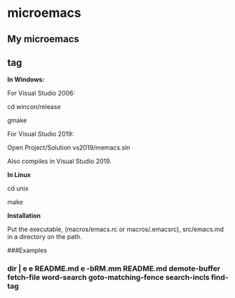 # microemacs
## My microemacs <h2> tag

**In Windows:**

For Visual Studio 2006:

cd wincon/release

gmake

For Visual Studio 2019:

Open Project/Solution vs2019/memacs.sln

Also compiles in Visual Studio 2019.

**In Linux**

cd unix

make

**Installation**

Put the executable, (macros/emacs.rc or macros/.emacsrc), src/emacs.md
in a directory on the path.

###Examples <h3>

dir | e
e README.md
e -bRM.mm README.md
demote-buffer
fetch-file
word-search
goto-matching-fence
search-incls
find-tag


